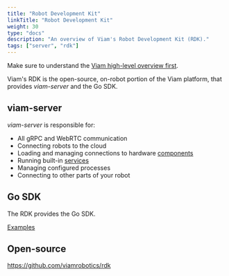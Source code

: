 ```yaml
---
title: "Robot Development Kit"
linkTitle: "Robot Development Kit"
weight: 30
type: "docs"
description: "An overview of Viam's Robot Development Kit (RDK)."
tags: ["server", "rdk"]
---
```


Make sure to understand the [Viam high-level overview first](/viam/).

Viam's RDK is the open-source, on-robot portion of the Viam platform, that provides _viam-server_ and the Go SDK.

## viam-server

_viam-server_ is responsible for:

- All gRPC and WebRTC communication
- Connecting robots to the cloud
- Loading and managing connections to hardware [components](/components/)
- Running built-in [services](/services/)
- Managing configured processes
- Connecting to other parts of your robot

## Go SDK

The RDK provides the Go SDK.

[Examples](https://github.com/viamrobotics/rdk/tree/main/examples)

## Open-source

<https://github.com/viamrobotics/rdk>

